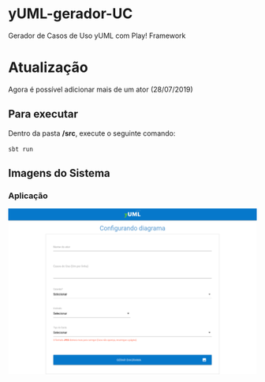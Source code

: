 
# yUML-gerador-UC
Gerador de Casos de Uso yUML com Play! Framework

# Atualização
Agora é possível adicionar mais de um ator (28/07/2019)

## Para executar
Dentro da pasta **/src**, execute o seguinte comando:

   `sbt run`
  
    
## Imagens do Sistema

### Aplicação
![enter image description here](https://raw.githubusercontent.com/luca-gouveia/yUML-generator-UC/master/images/aplicacao.png)
